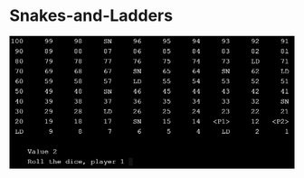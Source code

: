 # Snakes-and-Ladders

![snakes and ladders by dev7060](https://github.com/dev7060/Snakes-and-Ladders/blob/main/img/snakes_and_ladders.PNG?raw=true)
